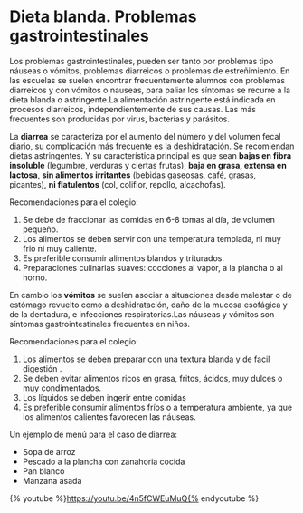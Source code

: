 # Dieta blanda. Problemas gastrointestinales

Los problemas gastrointestinales, pueden ser tanto por problemas tipo náuseas o vómitos, problemas diarreicos o problemas de estreñimiento. En las escuelas se suelen encontrar frecuentemente alumnos con problemas diarreicos y con vómitos o nauseas, para paliar los síntomas se recurre a la dieta blanda o astringente.La alimentación astringente está indicada en procesos diarreicos, independientemente de sus causas. Las más frecuentes son producidas por virus, bacterias y parásitos.

La **diarrea** se caracteriza por el aumento del número y del volumen fecal diario, su complicación más frecuente es la deshidratación. Se recomiendan dietas astringentes. Y su característica principal es que sean **bajas en fibra insoluble** (legumbre, verduras y ciertas frutas), **baja en grasa, extensa en lactosa**, **sin alimentos irritantes** (bebidas gaseosas, café, grasas, picantes), **ni flatulentos** (col, coliflor, repollo, alcachofas).

Recomendaciones para el colegio:

1.  Se debe de fraccionar las comidas en 6-8 tomas al día, de volumen pequeño.
2.  Los alimentos se deben servir con una temperatura templada, ni muy frio ni muy caliente.
3.  Es preferible consumir alimentos blandos y triturados.
4.  Preparaciones culinarias suaves: cocciones al vapor, a la plancha o al horno.

En cambio los **vómitos** se suelen asociar a situaciones desde malestar o de estómago revuelto como a deshidratación, daño de la mucosa esofágica y de la dentadura, e infecciones respiratorias.Las náuseas y vómitos son síntomas gastrointestinales frecuentes en niños.

Recomendaciones para el colegio:

1.  Los alimentos se deben preparar con una textura blanda y de facil digestión .
2.  Se deben evitar alimentos ricos en grasa, fritos, ácidos, muy dulces o muy condimentados.
3.  Los líquidos se deben ingerir entre comidas
4.  Es preferible consumir alimentos fríos o a temperatura ambiente, ya que los alimentos calientes favorecen las náuseas.

Un ejemplo de menú para el caso de diarrea:

*   Sopa de arroz
*   Pescado a la plancha con zanahoria cocida
*   Pan blanco
*   Manzana asada

{% youtube %}https://youtu.be/4n5fCWEuMuQ{% endyoutube %}